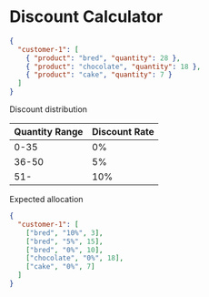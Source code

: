 # Discount Calculator

```json
{
  "customer-1": [
    { "product": "bred", "quantity": 28 },
    { "product": "chocolate", "quantity": 18 },
    { "product": "cake", "quantity": 7 }
  ]
}
```

Discount distribution

| Quantity Range | Discount Rate |
| -------------- | ------------- |
| 0-35           | 0%            |
| 36-50          | 5%            |
| 51-            | 10%           |

Expected allocation

```json
{
  "customer-1": [
    ["bred", "10%", 3],
    ["bred", "5%", 15],
    ["bred", "0%", 10],
    ["chocolate", "0%", 18],
    ["cake", "0%", 7]
  ]
}
```
